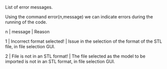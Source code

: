 List of error messages. 

Using the command error(n,message) we can indicate errors during the running of the code.

n | message                       | Reason

1 | Incorrect format selected!    | Issue in the selection of the format of the STL file, in file selection GUI.

2 | File is not in an STL format! | The file selected as the model to be imported is not in an STL format, in file selection GUI.
